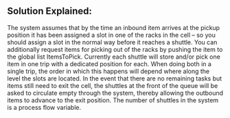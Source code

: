 ## Solution Explained:

The system assumes that by the time an inbound item arrives at the pickup position it has been assigned a slot in one of the racks in the cell – so you should assign a slot in the normal way before it reaches a shuttle. You can additionally request items for picking out of the racks by pushing the item to the global list ItemsToPick. Currently each shuttle will store and/or pick one item in one trip with a dedicated position for each. When doing both in a single trip, the order in which this happens will depend where along the level the slots are located. In the event that there are no remaining tasks but items still need to exit the cell, the shuttles at the front of the queue will be asked to circulate empty through the system, thereby allowing the outbound items to advance to the exit position. The number of shuttles in the system is a process flow variable.
